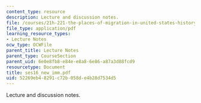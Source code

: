 ```yaml
---
content_type: resource
description: Lecture and discussion notes.
file: /courses/21h-221-the-places-of-migration-in-united-states-history-fall-2006/52269eb48291c72b058de4b28d7534d5_ses16_new_imm.pdf
file_type: application/pdf
learning_resource_types:
- Lecture Notes
ocw_type: OCWFile
parent_title: Lecture Notes
parent_type: CourseSection
parent_uid: 6e0e8fb8-e84e-e8a8-6e86-a87a3d88fcd9
resourcetype: Document
title: ses16_new_imm.pdf
uid: 52269eb4-8291-c72b-058d-e4b28d7534d5
---
```

Lecture and discussion notes.

